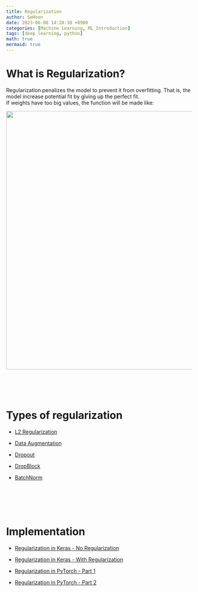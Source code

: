 ```yaml
---
title: Regularization
author: SeHoon
date: 2023-06-08 14:20:30 +0900
categories: [Machine Learning, ML_Introduction]
tags: [deep learning, python]
math: true
mermaid: true
---
```


# What is Regularization?
Regularization penalizes the model to prevent it from overfitting. That is, the model increase potential fit by giving up the perfect fit.<br>
If weights have too big values, the function will be made like:
<center>
<img src="https://github.com/csh970605/csh970605.github.io/assets/28240052/59b147a9-a34e-4e97-accc-b8d13401fea9" width=700>
</center>
<br><br>
<br><br>

# Types of regularization

+ [L2 Regularization](https://csh970605.github.io/posts/L2_Regularization/)

+ [Data Augmentation](https://csh970605.github.io/posts/Data_Augmentation/)

+ [Dropout](https://csh970605.github.io/posts/Dropout/)

+ [DropBlock](https://csh970605.github.io/posts/DropBlock/)

+ [BatchNorm](https://csh970605.github.io/posts/BatchNorm/)

<br><br>
<br><br>

# Implementation

+ [Regularization in Keras - No Regularization](https://github.com/csh970605/Modern_Computer_Vision/blob/main/Deep%20Learning%20CV/5.%20Keras%20-Fashion-MNIST%20Part%201%20-%20No%20Regularization.ipynb)<br>

+ [Regularization in Keras - With Regularization](https://github.com/csh970605/Modern_Computer_Vision/blob/main/Deep%20Learning%20CV/6.%20Keras%20-Fashion-MNIST%20Part%201%20-%20With%20Regularization.ipynb)<br>

+ [Regularization in PyTorch - Part 1](https://github.com/csh970605/Modern_Computer_Vision/blob/main/Deep%20Learning%20CV/7.%20PyTorch%20-%20Fashion-MNSIT%20Part%201%20-%20No%20Regularization.ipynb)<br>

+ [Regularization in PyTorch - Part 2](https://github.com/csh970605/Modern_Computer_Vision/blob/main/Deep%20Learning%20CV/8.%20PyTorch%20-%20Fashion-MNSIT%20Part%202%20-%20With%20Regularization.ipynb.ipynb)<br>
